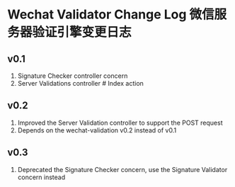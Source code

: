# Wechat Validator Change Log 微信服务器验证引擎变更日志

## v0.1
1. Signature Checker controller concern
2. Server Validations controller # Index action

## v0.2
1. Improved the Server Validation controller to support the POST request
2. Depends on the wechat-validation v0.2 instead of v0.1

## v0.3
1. Deprecated the Signature Checker concern, use the Signature Validator concern instead
